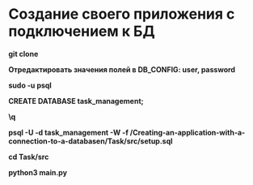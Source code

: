 # Создание своего приложения с подключением к БД

**git clone**

**Отредактировать значения полей в DB_CONFIG: user, password**

**sudo -u <superuser> psql**

**CREATE DATABASE task_management;**

**\q**

**psql -U <superuser> -d task_management -W -f <path>/Creating-an-application-with-a-connection-to-a-databasen/Task/src/setup.sql**

**cd Task/src**

**python3 main.py**

